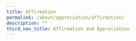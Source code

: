 ```yaml
---
title: Affirmation
permalink: /about/appreciation/affirmation/
description: ""
third_nav_title: Affirmation and Appreciation
---
```

